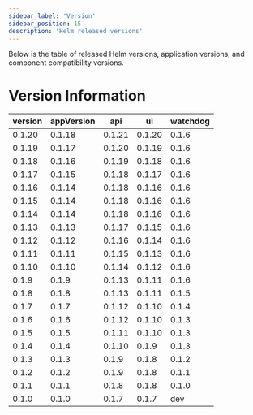 ```yaml
---
sidebar_label: 'Version'
sidebar_position: 15
description: 'Helm released versions'
---
```

Below is the table of released Helm versions, application versions, and component compatibility versions.
# Version Information

| version    | appVersion    | api    | ui     | watchdog  |
|------------|---------------|--------|--------|-----------|
| 0.1.20     | 0.1.18        | 0.1.21 | 0.1.20 | 0.1.6     |
| 0.1.19     | 0.1.17        | 0.1.20 | 0.1.19 | 0.1.6     |
| 0.1.18     | 0.1.16        | 0.1.19 | 0.1.18 | 0.1.6     |
| 0.1.17     | 0.1.15        | 0.1.18 | 0.1.17 | 0.1.6     |
| 0.1.16     | 0.1.14        | 0.1.18 | 0.1.16 | 0.1.6     |
| 0.1.15     | 0.1.14        | 0.1.18 | 0.1.16 | 0.1.6     |
| 0.1.14     | 0.1.14        | 0.1.18 | 0.1.16 | 0.1.6     |
| 0.1.13     | 0.1.13        | 0.1.17 | 0.1.15 | 0.1.6     |
| 0.1.12     | 0.1.12        | 0.1.16 | 0.1.14 | 0.1.6     |
| 0.1.11     | 0.1.11        | 0.1.15 | 0.1.13 | 0.1.6     |
| 0.1.10     | 0.1.10        | 0.1.14 | 0.1.12 | 0.1.6     |
| 0.1.9      | 0.1.9         | 0.1.13 | 0.1.11 | 0.1.6     |
| 0.1.8      | 0.1.8         | 0.1.13 | 0.1.11 | 0.1.5     |
| 0.1.7      | 0.1.7         | 0.1.12 | 0.1.10 | 0.1.4     |
| 0.1.6      | 0.1.6         | 0.1.12 | 0.1.10 | 0.1.3     |
| 0.1.5      | 0.1.5         | 0.1.11 | 0.1.10 | 0.1.3     |
| 0.1.4      | 0.1.4         | 0.1.10 | 0.1.9  | 0.1.3     |
| 0.1.3      | 0.1.3         | 0.1.9  | 0.1.8  | 0.1.2     |
| 0.1.2      | 0.1.2         | 0.1.9  | 0.1.8  | 0.1.1     |
| 0.1.1      | 0.1.1         | 0.1.8  | 0.1.8  | 0.1.0     |
| 0.1.0      | 0.1.0         | 0.1.7  | 0.1.7  | dev       |
